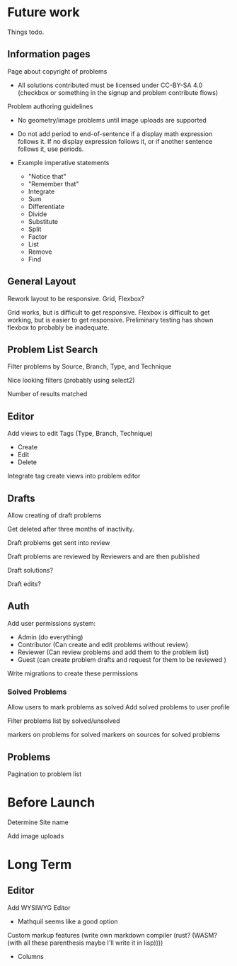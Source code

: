 # Future work

Things todo.

## Information pages

Page about copyright of problems

- All solutions contributed must be licensed under CC-BY-SA 4.0 (checkbox or something in the signup and problem contribute flows)

Problem authoring guidelines

- No geometry/image problems until image uploads are supported

- Do not add period to end-of-sentence if a display math expression follows it.
  If no display expression follows it, or if another sentence follows it, use periods.

- Example imperative statements

  - "Notice that"
  - "Remember that"
  - Integrate
  - Sum
  - Differentiate
  - Divide
  - Substitute
  - Split
  - Factor
  - List
  - Remove
  - Find

## General Layout

Rework layout to be responsive. Grid, Flexbox?

Grid works, but is difficult to get responsive.
Flexbox is difficult to get working, but is easier to get responsive. Preliminary testing has shown flexbox to probably be inadequate.

## Problem List Search

Filter problems by Source, Branch, Type, and Technique

Nice looking filters (probably using select2)

Number of results matched

## Editor

Add views to edit Tags (Type, Branch, Technique)

- Create
- Edit
- Delete

Integrate tag create views into problem editor

## Drafts

Allow creating of draft problems

Get deleted after three months of inactivity.

Draft problems get sent into review

Draft problems are reviewed by Reviewers and are then published

Draft solutions?

Draft edits?

## Auth

Add user permissions system:

- Admin (do everything)
- Contributor (Can create and edit problems without review)
- Reviewer (Can review problems and add them to the problem list)
- Guest (can create problem drafts and request for them to be reviewed )

Write migrations to create these permissions

### Solved Problems

Allow users to mark problems as solved
Add solved problems to user profile

Filter problems list by solved/unsolved

markers on problems for solved
markers on sources for solved problems

## Problems

Pagination to problem list

# Before Launch

Determine Site name

Add image uploads

# Long Term

## Editor

Add WYSIWYG Editor

- Mathquil seems like a good option

Custom markup features (write own markdown compiler (rust? (WASM? (with all these parenthesis maybe I'll write it in lisp))))

- Columns
